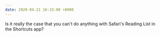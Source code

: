 ```yaml
---
date: 2020-04-21 16:33:00 +0900
---
```


Is it really the case that you can't do anything with Safari's Reading List in the Shortcuts app?
